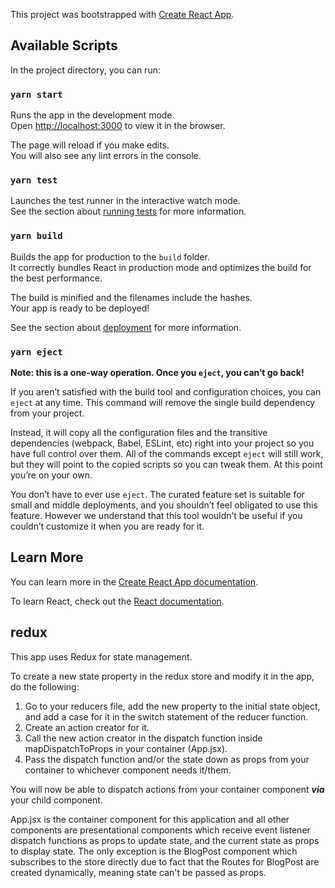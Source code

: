 This project was bootstrapped with [Create React App](https://github.com/facebook/create-react-app).

## Available Scripts

In the project directory, you can run:

### `yarn start`

Runs the app in the development mode.<br />
Open [http://localhost:3000](http://localhost:3000) to view it in the browser.

The page will reload if you make edits.<br />
You will also see any lint errors in the console.

### `yarn test`

Launches the test runner in the interactive watch mode.<br />
See the section about [running tests](https://facebook.github.io/create-react-app/docs/running-tests) for more information.

### `yarn build`

Builds the app for production to the `build` folder.<br />
It correctly bundles React in production mode and optimizes the build for the best performance.

The build is minified and the filenames include the hashes.<br />
Your app is ready to be deployed!

See the section about [deployment](https://facebook.github.io/create-react-app/docs/deployment) for more information.

### `yarn eject`

**Note: this is a one-way operation. Once you `eject`, you can’t go back!**

If you aren’t satisfied with the build tool and configuration choices, you can `eject` at any time. This command will remove the single build dependency from your project.

Instead, it will copy all the configuration files and the transitive dependencies (webpack, Babel, ESLint, etc) right into your project so you have full control over them. All of the commands except `eject` will still work, but they will point to the copied scripts so you can tweak them. At this point you’re on your own.

You don’t have to ever use `eject`. The curated feature set is suitable for small and middle deployments, and you shouldn’t feel obligated to use this feature. However we understand that this tool wouldn’t be useful if you couldn’t customize it when you are ready for it.

## Learn More

You can learn more in the [Create React App documentation](https://facebook.github.io/create-react-app/docs/getting-started).

To learn React, check out the [React documentation](https://reactjs.org/).

## redux

This app uses Redux for state management.

To create a new state property in the redux store and modify it in the app, do the following:

1. Go to your reducers file, add the new property to the initial state object, and add a case for it in the switch statement of the reducer function.
2. Create an action creator for it.
3. Call the new action creator in the dispatch function inside mapDispatchToProps in your container (App.jsx).
4. Pass the dispatch function and/or the state down as props from your container to whichever component needs it/them.

You will now be able to dispatch actions from your container component **_via_** your child component.

App.jsx is the container component for this application and all other components are presentational components which receive event listener dispatch functions as props to update state, and the current state as props to display state. The only exception is the BlogPost component which subscribes to the store directly due to fact that the Routes for BlogPost are created dynamically, meaning state can't be passed as props.
